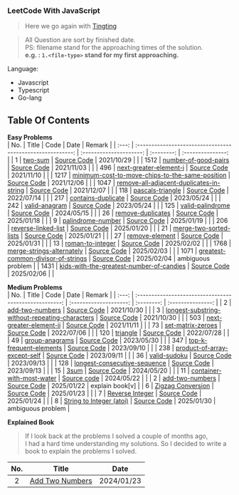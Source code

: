 ### LeetCode With JavaScript

> Here we go again with [Tingting](https://github.com/austinbabe/hackerRank/blob/master/README.md)


> All Question are sort by finished date.  
> PS: filename stand for the approaching times of the solution.  
> **e.g. : `1.<file-type>` stand for my first approaching.**  

Language:  
- Javascript  
- Typescript  
- Go-lang  

## Table Of Contents

**Easy Problems**  
|  No.  |                           Title                            |          Code           |    Date    |      Remark       |
| :---: | :--------------------------------------------------------: | :---------------------: | :--------: | :---------------: |
|   1   |                      [two-sum][1web]                       |  [Source Code][1code]   | 2021/10/29 |                   |
| 1512  |              [number-of-good-pairs][1512web]               | [Source Code][1512code] | 2021/11/03 |                   |
|  496  |              [next-greater-element-i][496web]              | [Source Code][496code]  | 2021/11/10 |                   |
| 1217  | [minimum-cost-to-move-chips-to-the-same-position][1217web] | [Source Code][1217code] | 2021/12/06 |                   |
| 1047  |    [remove-all-adjacent-duplicates-in-string][1047web]     | [Source Code][1047code] | 2021/12/07 |                   |
|  118  |                 [pascals-triangle][118web]                 | [Source Code][118code]  | 2022/07/14 |                   |
|  217  |                [contains-duplicate][217web]                | [Source Code][217code]  | 2023/05/24 |                   |
|  242  |                  [valid-anagram][242web]                   | [Source Code][242code]  | 2023/05/24 |                   |
|  125  |                 [valid-palindrome][125web]                 | [Source Code][125code]  | 2024/05/15 |                   |
|  26   |                 [remove-duplicates][26web]                 |  [Source Code][26code]  | 2025/01/18 |                   |
|   9   |                 [palindrome-number][9web]                  |  [Source Code][9code]   | 2025/01/19 |                   |
|  206  |               [reverse-linked-list][206web]                | [Source Code][206code]  | 2025/01/20 |                   |
|  21   |              [merge-two-sorted-lists][21web]               |  [Source Code][21code]  | 2025/01/21 |                   |
|  27   |                  [remove-element][27web]                   |  [Source Code][27code]  | 2025/01/31 |                   |
|  13   |                 [roman-to-integer][13web]                  |  [Source Code][13code]  | 2025/02/02 |                   |
| 1768  |            [merge-strings-alternately][1768web]            | [Source Code][1768code] | 2025/02/03 |                   |
| 1071  |       [greatest-common-divisor-of-strings][1071web]        | [Source Code][1071code] | 2025/02/04 | ambiguous problem |
| 1431  |    [kids-with-the-greatest-number-of-candies][1431web]     | [Source Code][1431code] | 2025/02/06 |                   |



**Medium Problems**  
|  No.  |                         Title                          |          Code          |    Date    |      Remark       |
| :---: | :----------------------------------------------------: | :--------------------: | :--------: | :---------------: |
|   2   |                [add-two-numbers][2web]                 |  [Source Code][2code]  | 2021/10/30 |                   |
|   3   | [longest-substring-without-repeating-characters][3web] |  [Source Code][3code]  | 2021/10/30 |                   |
|  503  |           [next-greater-element-ii][503web]            | [Source Code][503code] | 2021/11/11 |                   |
|  73   |               [set-matrix-zeroes][73web]               | [Source Code][73code]  | 2022/07/06 |                   |
|  120  |                   [triangle][120web]                   | [Source Code][120code] | 2022/07/28 |                   |
|  49   |                [group-anagrams][49web]                 | [Source Code][49code]  | 2023/05/30 |                   |
|  347  |           [top-k-frequent-elements][347web]            | [Source Code][347code] | 2023/09/10 |                   |
|  238  |         [product-of-array-except-self][238web]         | [Source Code][238code] | 2023/09/11 |                   |
|  36   |                 [valid-sudoku][36web]                  | [Source Code][36code]  | 2023/09/13 |                   |
|  128  |         [longest-consecutive-sequence][128web]         | [Source Code][128code] | 2023/09/13 |                   |
|  15   |                     [3sum][15web]                      | [Source Code][15code]  | 2024/05/20 |                   |
|  11   |           [container-with-most-water][11web]           | [Source code][11code]  | 2024/05/22 |                   |
|   2   |                [add-two-numbers][2web]                 |  [Source Code][2code]  | 2025/01/22 |  explain book[v]  |
|   6   |               [Zigzag Conversion][6web]                |  [Source Code][6code]  | 2025/01/23 |                   |
|   7   |                [Reverse Integer][7web]                 |  [Source Code][7code]  | 2025/01/24 |                   |
|   8   |            [String to Integer (atoi)][8web]            |  [Source Code][8code]  | 2025/01/30 | ambiguous problem |



**Explained Book**
> If I look back at the problems I solved a couple of months ago,  
> I had a hard time understanding my solutions.
> So I decided to write a book to explain the problems I solved.   


|  No.  |          Title           |    Date    |
| :---: | :----------------------: | :--------: |
|   2   | [Add Two Numbers][2book] | 2024/01/23 |


<!-- URL Below -->

[1web]: https://leetcode.com/problems/two-sum/
[1code]:./src/easy/two-sum/1.js

[2web]: https://leetcode.com/problems/add-two-numbers/
[2code]:./src/medium/add-two-numbers/1.ts
[2book]:./explain-books/2.md

[3web]: https://leetcode.com/problems/longest-substring-without-repeating-characters/
[3code]:./src/medium/longest-substring-without-repeating-characters/1.js

[1512web]:https://leetcode.com/problems/number-of-good-pairs/
[1512code]:./src/easy/number-of-good-pairs/1.js

[496web]:https://leetcode.com/problems/next-greater-element-i/
[496code]:./src/easy/next-greater-element-i/1.js

[503web]:https://leetcode.com/problems/next-greater-element-ii/
[503code]:./src/medium/next-greater-element-ii/1.js

[1217web]:https://leetcode.com/problems/minimum-cost-to-move-chips-to-the-same-position/
[1217code]:./src/easy/minimum-cost-to-move-chips-to-the-same-position/1.js

[1047web]:https://leetcode.com/problems/remove-all-adjacent-duplicates-in-string/
[1047code]:./src/easy/remove-all-adjacent-duplicates-in-string/1.js

[73web]:https://leetcode.com/problems/set-matrix-zeroes/
[73code]:./src/medium/set-matrix-zeroes/1.js

[118web]:https://leetcode.com/problems/pascals-triangle/ 
[118code]:./src/easy/pascals-triangle/1.js

[120web]:https://leetcode.com/problems/triangle/
[120code]:./src/medium/pascals-triangle/1.js

[217web]:https://leetcode.com/problems/contains-duplicate/
[217code]:./src/easy/contains-duplicate/1.ts

[242web]:https://leetcode.com/problems/valid-anagram/
[242code]:./src/easy/valid-anagram/2.ts

[49web]:https://leetcode.com/problems/group-anagrams/
[49code]:./src/medium/group-anagrams/1.ts

[347web]:https://leetcode.com/problems/top-k-frequent-elements/
[347code]:./src/medium/top-k-frequent-elements/1.js

[238web]:https://leetcode.com/problems/product-of-array-except-self/
[238code]:./src/medium/product-of-array-except-self/1.js

[36web]:https://leetcode.com/problems/valid-sudoku/
[36code]:./src/medium/valid-sudoku/2.js

[128web]:https://leetcode.com/problems/longest-consecutive-sequence/
[128code]:./src/medium/longest-consecutive-sequence/2.js

[125web]:https://leetcode.com/problems/valid-palindrome/description/
[125code]:./src/easy/valid-palindrome/2.go

[167web]: https://leetcode.com/problems/two-sum-ii-input-array-is-sorted/
[167code]: ./src/medium/two-sum-ii-input-array-is-sorted/1.go

[15web]: https://leetcode.com/problems/3sum/
[15code]: ./src/medium/three-sum/1.go

[11web]: https://leetcode.com/problems/container-with-most-water/
[11code]: ./src/medium/container-with-most-water/1.go

[26web]: https://leetcode.com/problems/remove-duplicates-from-sorted-array/
[26code]: ./src/easy/remove-duplicates-from-sorted-array/1.ts

[9web]: https://leetcode.com/problems/palindrome-number/
[9code]: ./src/easy/palindrome-number/1.go

[206web]: https://leetcode.com/problems/reverse-linked-list/
[206code]: ./src/easy/reverse-linked-list/1.ts

[21web]: https://leetcode.com/problems/merge-two-sorted-lists/
[21code]: ./src/easy/merge-two-sorted-lists/1.go

[6web]: https://leetcode.com/problems/zigzag-conversion/
[6code]: ./src/medium/zig-zag-conversion/1.ts

[7web]: https://leetcode.com/problems/reverse-integer/
[7code]: ./src/medium/reverse-intege/1.ts

[8web]: https://leetcode.com/problems/string-to-integer-atoi/
[8code]: ./src/medium/string-to-integer-atoi/1.ts

[27web]: https://leetcode.com/problems/remove-element/
[27code]: ./src/easy/remove-element/1.ts

[13web]: https://leetcode.com/problems/roman-to-integer/
[13code]: ./src/easy/roman-to-integer/1.ts

[1768web]: https://leetcode.com/problems/merge-strings-alternately/
[1768code]: ./src/easy/merge-strings-alternately/1.ts

[1071web]: https://leetcode.com/problems/greatest-common-divisor-of-strings/
[1071code]: ./src/easy/greatest-common-divisor-of-strings/1.ts

[1431web]: https://leetcode.com/problems/kids-with-the-greatest-number-of-candies/
[1431code]: ./src/easy/kids-with-the-greatest-number-of-candies/1.ts

